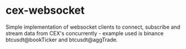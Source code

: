 # cex-websocket
Simple implementation of websocket clients to connect, subscribe and stream data from CEX's concurrently - example used is binance btcusdt@bookTicker and btcusdt@aggTrade.
